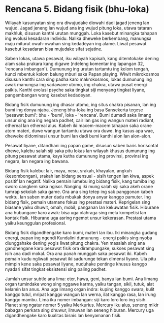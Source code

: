 # Rencana 5. Bidang fisik (bhu-loka)

Wilayah kasunyatan sing ora diwujudake diowahi dadi jagad jeneng lan wujud. Jagad jeneng lan wujud ana ing wujud pitung loka, utawa tataran makhluk, disusun kanthi urutan munggah. Loka kasebut minangka tahapan ing evolusi kesadaran individu. Nalika dheweke berkembang, manungsa maju miturut owah-owahan sing kedadeyan ing alame. Liwat pesawat kasebut kesadaran bisa mujudake sifat sejatine.

Saben lokas, utawa pesawat, iku wilayah kapisah, kang ditemtokake dening alam saka prakara kang digawe (ndeleng komentar ing lapangan 32, 'rencana imbangan'). Dumunung ing urutan tartamtu ing kolom tengah, kunci mbentuk kolom balung mburi saka Papan playing. Wiwit mikrokosmos disusun kanthi cara sing padha karo makrokosmos, lokas dumunung ing awak manungsa ing sadawane utomo, ing chakra, utawa pusat energi psikis. Kanthi evolusi psyche saka tingkat siji menyang tingkat liyane, pangembangan wong kasebut kedadeyan.

Bidang fisik dumunung ing dhasar utomo, ing situs chakra pisanan, lan ing bumi ing donya njaba. Jeneng bhu-loka ing basa Sansekerta tegese 'pesawat bumi': bhu - 'bumi', loka - 'rencana'. Bumi dumadi saka limang unsur sing ana ing negara padhet, cair lan gas ing wangun materi radiant, ethereal lan ethereal alus. Kabeh iki macem-macem tahapan saka orane atom materi, duwe wangun tartamtu utawa ora duwe. Ing kasus apa wae, dheweke didominasi unsur bumi lan dadi bumi kanthi alon lan alon-alon.

Pesawat liyane, ditandhani ing papan game, disusun saben baris horisontal dhewe, kalebu salah siji saka pitu lokas lan wilayah khusus dumunung ing pitung pesawat utama, kaya kutha dumunung ing provinsi, provinsi ing negara, lan negara ing bawana.

Bidang fisik kalebu: lair, maya, nesu, srakah, khayalan, angkuh (kesombongan), srakah lan bidang sensual - sisih tengen lan kiwa, aspek positif lan negatif. Nalika pemain lumebu ing bidang fisik, kang tumiba ing sworo cangkem saka ngisor. Nanging iki mung salah siji saka akeh orane tumrap sekolah saka game. Ora ana sing tetep ing sak panggonan kabeh wektu, lan saben muter dadu mbukak donya anyar kanggo pamuter. Ing bidang fisik, pemain utamane fokus ing prestasi materi. Keprigelan sing biasane yaiku dhuwit, omah, mobil, panganan lan kekuwatan fisik. Hiburane ana hubungane karo awak: bisa uga olahraga sing melu kompetisi lan kontak fisik. Hiburane uga asring ngemot unsur kekerasan. Prestasi utama yaiku keunggulan profesional.

Bidang fisik digandhengake karo bumi, materi lan ibu. Iki minangka gudang energi, papan ing ngendi Kundalini dumunung - energi psikis sing nyoba diunggahake dening yogis liwat pitung chakra. Yen masalah sing ana gandhengane karo pesawat fisik ora dirampungake, sukses pesawat sing isih ana dadi mokal. Ora ana panah munggah saka pesawat iki. Kabeh pemain kudu ngliwati pesawat iki sadurunge tekan dimensi liyane. Ula pitu mimpin kene saka pesawat liyane, nuduhake pentinge khusus kanggo nyadari sifat tingkat eksistensi sing paling padhet.

Jumlah unsur subtle ana lima: eter, hawa, geni, banyu lan bumi. Ana limang organ tumindake wong sing nggawe karma, yaiku tangan, sikil, tutuk, alat kelamin lan anus. Ana uga limang organ indra: kuping kanggo swara, kulit kanggo tutul, mripat kanggo wangun lan werna, ilat kanggo rasa, lan irung kanggo mambu. Lima iku nomer imbangan: siji karo loro loro ing sisih. Planet sing ngatur nomer 5 yaiku Merkurius. Mercury iku alus, seneng mikir babagan perkara sing dhuwur, ilmuwan lan seneng hiburan. Mercury uga digandhengake karo kualitas bisnis lan kenyamanan fisik.
